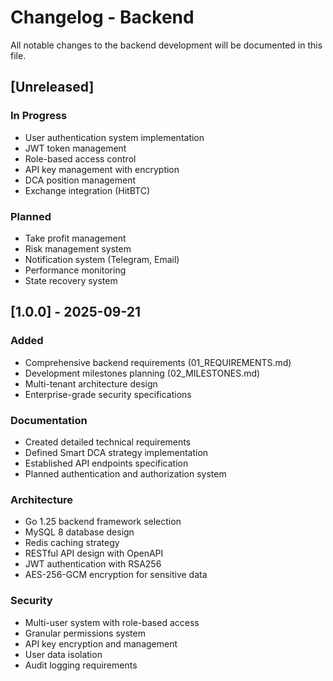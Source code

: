 # Changelog - Backend

All notable changes to the backend development will be documented in this file.

## [Unreleased]

### In Progress
- User authentication system implementation
- JWT token management
- Role-based access control
- API key management with encryption
- DCA position management
- Exchange integration (HitBTC)

### Planned
- Take profit management
- Risk management system
- Notification system (Telegram, Email)
- Performance monitoring
- State recovery system

## [1.0.0] - 2025-09-21

### Added
- Comprehensive backend requirements (01_REQUIREMENTS.md)
- Development milestones planning (02_MILESTONES.md)
- Multi-tenant architecture design
- Enterprise-grade security specifications

### Documentation
- Created detailed technical requirements
- Defined Smart DCA strategy implementation
- Established API endpoints specification
- Planned authentication and authorization system

### Architecture
- Go 1.25 backend framework selection
- MySQL 8 database design
- Redis caching strategy
- RESTful API design with OpenAPI
- JWT authentication with RSA256
- AES-256-GCM encryption for sensitive data

### Security
- Multi-user system with role-based access
- Granular permissions system
- API key encryption and management
- User data isolation
- Audit logging requirements